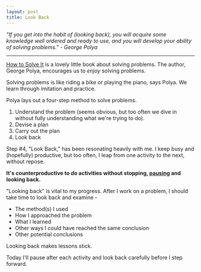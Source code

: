 ```yaml
---
layout: post
title: Look Back
---
```

*"If you get into the habit of (looking back), you will acquire some knowledge well ordered and ready to use, and you will develop your ability of solving problems." - George Polya*

---

[How to Solve It]({{site.url}}/book-notes/how-to-solve-it) is a lovely little book about solving problems.  The author, George Polya, encourages us to *enjoy* solving problems.

Solving problems is like riding a bike or playing the piano, says Polya.  We learn through imitation and practice.

Polya lays out a four-step method to solve problems.

  1. Understand the problem (seems obvious, but too often we dive in without fully understanding what we're trying to do).
  2. Devise a plan
  3. Carry out the plan
  4. Look back

Step #4, "Look Back," has been resonating heavily with me.  I keep busy and (hopefully) productive, but too often, I leap from one activity to the next, without repose.

**It's counterproductive to *do* activities without stopping, [pausing]({{site.url}}/pause) and looking back.**

"Looking back" is vital to my progress.  After I work on a problem, I should take time to look back and examine -

  - The method(s) I used
  - How I approached the problem
  - What I learned
  - Other ways I could have reached the same conclusion 
  - Other potential conclusions


Looking back makes lessons stick.

Today I'll pause after each activity and look back carefully before I step forward. 

